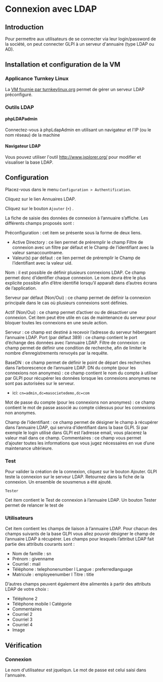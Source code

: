 # Connexion avec LDAP

## Introduction

Pour permettre aux utilisateurs de se connecter via leur login/password de la société, on peut connecter GLPI à un serveur d'annuaire (type LDAP ou AD).

## Installation et configuration de la VM

### Applicance Turnkey Linux

La [VM fournie par turnkeylinux.org](https://www.turnkeylinux.org/openldap) permet de gérer un serveur LDAP préconfiguré.


### Outils LDAP


#### phpLDAPadmin

Connectez-vous à phpLdapAdmin en utilisant un navigateur et l'IP (ou le nom réseau) de la machine

#### Navigateur LDAP

Vous pouvez utiliser l'outil http://www.jxplorer.org/ pour modifier et visualiser la base LDAP.

## Configuration

Placez­-vous dans le menu `Configuration ­> Authentification`.

Cliquez sur le lien Annuaires LDAP.

Cliquez sur le bouton `Ajouter` (`+`) .

La fiche de saisie des données de connexion à l’annuaire s’affiche. Les différents champs proposés sont :

Préconfiguration : cet item se présente sous la forme de deux liens.
 -  Active Directory : ce lien permet de préremplir le champ Filtre de connexion avec un filtre par défaut et le Champ de l’identifiant avec la valeur samaccountname.
 - Valeur(s) par défaut : ce lien permet de préremplir le Champ de l’identifiant avec la valeur uid.

Nom : il est possible de définir plusieurs connexions LDAP. Ce champ permet donc d’identifier chaque connexion. Le nom devra être le plus explicite possible afin d’être identifié lorsqu’il apparaît dans d’autres écrans de l’application.

Serveur par défaut (Non/Oui) : ce champ permet de définir la connexion principale dans le cas où plusieurs connexions sont définies.

Actif (Non/Oui) : ce champ permet d’activer ou de désactiver une connexion. Cet item peut être utile en cas de maintenance du serveur pour bloquer toutes les connexions en une seule action.

Serveur : ce champ est destiné à recevoir l’adresse du serveur hébergeant l’annuaire LDAP. Port (par défaut 389) : ce champ contient le port d’échange des données avec l’annuaire LDAP.
Filtre de connexion: ce champ permet de définir une condition de recherche, afin de limiter le nombre d’enregistrements renvoyés par la requête.

BaseDN : ce champ permet de définir le point de départ des recherches dans l’arborescence de l’annuaire LDAP. DN du compte (pour les connexions non anonymes) : ce champ contient le nom du compte à utiliser par GLPI pour récupérer les données lorsque les connexions anonymes ne sont pas autorisées sur le serveur.

 - ici: `cn=admin,dc=masocietedemo,dc=com`


Mot de passe du compte (pour les connexions non anonymes) : ce champ contient le mot de passe associé au compte ci­dessus pour les connexions non anonymes.

Champ de l’identifiant : ce champ permet de désigner le champ à récupérer dans l’annuaire LDAP, qui servira d’identifiant dans la base GLPI. Si par exemple le login utilisé dans GLPI est l’adresse email, vous placerez la valeur mail dans ce champ.
Commentaires : ce champ vous permet d’ajouter toutes les informations que vous jugez nécessaires en vue d’une maintenance ultérieure.

### Test

Pour valider la création de la connexion, cliquez sur le bouton Ajouter. GLPI teste la connexion sur le serveur LDAP.
Retournez dans la fiche de la connexion. Un ensemble de sous­menus a été ajouté.

`Tester`

   Cet item contient le Test de connexion à l’annuaire LDAP. Un bouton Tester permet de relancer le test de



### Utilisateurs

Cet item contient les champs de liaison à l’annuaire LDAP. Pour chacun des champs suivants de la base GLPI vous allez pouvoir désigner le champ de l’annuaire LDAP à récupérer.
Les champs pour lesquels l’attribut LDAP fait partie des attributs courants sont :

 - Nom de famille : sn
 - Prénom : givenname
 - Courriel : mail
 - Téléphone : telephonenumber l Langue : preferredlanguage
 - Matricule : employeenumber l Titre : title


D’autres champs peuvent également être alimentés à partir des attributs LDAP de votre choix :

 - Téléphone 2
 - Téléphone mobile l Catégorie
 - Commentaires
 - Courriel 2
 - Courriel 3
 - Courriel 4
 - Image


## Vérification
### Connexion

Le nom d'utilisateur est jquelqun. Le mot de passe est celui saisi dans l'annuaire.
